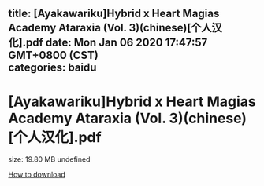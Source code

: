 
title: [Ayakawariku]Hybrid x Heart Magias Academy Ataraxia (Vol. 3)(chinese)[个人汉化].pdf
date: Mon Jan 06 2020 17:47:57 GMT+0800 (CST)    
categories: baidu
---

# [Ayakawariku]Hybrid x Heart Magias Academy Ataraxia (Vol. 3)(chinese)[个人汉化].pdf
size: 19.80 MB
 undefined
 

[How to download](https://bpcam.bemobtrk.com/go/2ceec3aa-1ca2-46d6-b9ff-aaa5c184517c?jno=5458)
